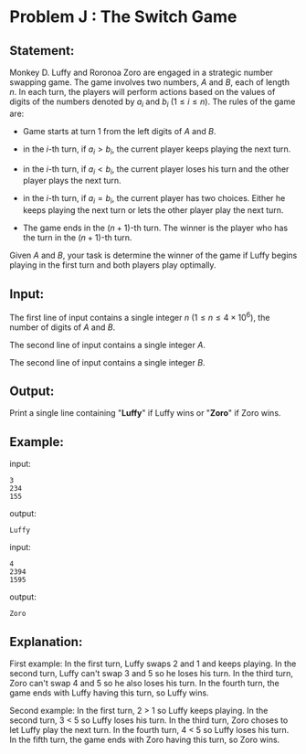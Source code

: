 # Problem J : The Switch Game

## Statement:

Monkey D. Luffy and Roronoa Zoro are engaged in a strategic number swapping game. The game involves two numbers, $A$ and $B$, each of length $n$. In each turn, the players will perform actions based on the values of digits of the numbers denoted by $a_i$ and $b_i$ ($1 \leq i \leq n$).
The rules of the game are:

- Game starts at turn 1 from the left digits of $A$ and $B$.

- in the $i$-th turn, if $a_i > b_i$, the current player keeps playing the next turn.

- in the $i$-th turn, if $a_i < b_i$, the current player loses his turn and the other player plays the next turn.

- in the $i$-th turn, if $a_i = b_i$, the current player has two choices. Either he keeps playing the next turn or lets the other player play the next turn.

- The game ends in the ${(n+1)}$-th turn. The winner is the player who has the turn in the ${(n+1)}$-th turn.

Given $A$ and $B$, your task is determine the winner of the game if Luffy begins playing in the first turn and both players play optimally.

## Input:

The first line of input contains a single integer $n$ ($1 \leq n \leq 4 \times 10^6$), the number of digits of $A$ and $B$.

The second line of input contains a single integer $A$.

The second line of input contains a single integer $B$.

## Output:

Print a single line containing "**Luffy**" if Luffy wins or "**Zoro**" if Zoro wins.

## Example:

input:

```
3
234
155
```

output:

```
Luffy
```

input:

```
4
2394
1595
```

output:

```
Zoro
```

## Explanation:

First example:
In the first turn, Luffy swaps 2 and 1 and keeps playing. In the second turn, Luffy can't swap 3 and 5 so he loses his turn. In the third turn, Zoro can't swap 4 and 5 so he also loses his turn. In the fourth turn, the game ends with Luffy having this turn, so Luffy wins.

Second example:
In the first turn, 2 > 1 so Luffy keeps playing. In the second turn, 3 < 5 so Luffy loses his turn. In the third turn, Zoro choses to let Luffy play the next turn. In the fourth turn, 4 < 5 so Luffy loses his turn. In the fifth turn, the game ends with Zoro having this turn, so Zoro wins.
